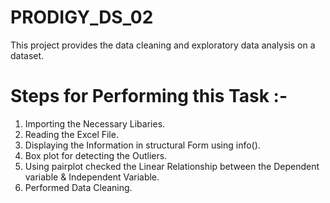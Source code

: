 # PRODIGY_DS_02
This project provides the data cleaning and exploratory data analysis on a dataset.

# Steps for Performing this Task :-
1. Importing the Necessary Libaries.
2. Reading the Excel File.
3. Displaying the Information in structural Form using info().
4. Box plot for detecting the Outliers.
5. Using pairplot checked the Linear Relationship between the Dependent variable & Independent Variable.
6. Performed Data Cleaning.
